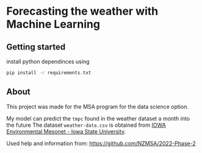 # Forecasting the weather with Machine Learning

## Getting started

install python dependinces using

```bash
pip install -r requirements.txt
```
## About

This project was made for the MSA program for the data science option.

My model can predict the `tmpc` found in the weather dataset a month into the future
The dataset `weather-data.csv` is obtained from [IOWA Environmental Mesonet - Iowa State University](https://mesonet.agron.iastate.edu/).



Used help and information from:
https://github.com/NZMSA/2022-Phase-2
